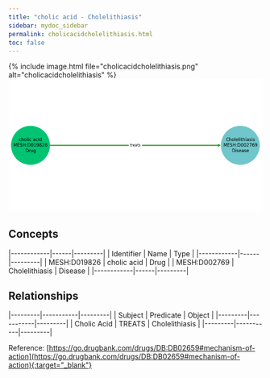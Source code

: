 ```yaml
---
title: "cholic acid - Cholelithiasis"
sidebar: mydoc_sidebar
permalink: cholicacidcholelithiasis.html
toc: false 
---
```


{% include image.html file="cholicacidcholelithiasis.png" alt="cholicacidcholelithiasis" %}![Path Visualization](/images/cholicacidcholelithiasis.png)

## Concepts

|------------|------|---------|
| Identifier | Name | Type    |
|------------|------|---------|
| MESH:D019826 | cholic acid | Drug |
| MESH:D002769 | Cholelithiasis | Disease |
|------------|------|---------|

## Relationships

|---------|-----------|---------|
| Subject | Predicate | Object  |
|---------|-----------|---------|
| Cholic Acid | TREATS | Cholelithiasis |
|---------|-----------|---------|

Reference: [https://go.drugbank.com/drugs/DB:DB02659#mechanism-of-action](https://go.drugbank.com/drugs/DB:DB02659#mechanism-of-action){:target="_blank"}
